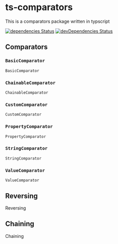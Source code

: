 # ts-comparators
This is a comparators package written in typscript

[![dependencies Status](https://david-dm.org/justindoherty/ts-comparators/status.svg)](https://david-dm.org/justindoherty/ts-comparators)
[![devDependencies Status](https://david-dm.org/justindoherty/ts-comparators/dev-status.svg)](https://david-dm.org/justindoherty/ts-comparators?type=dev)

## Comparators
### `BasicComparator`
`BasicComparator`

### `ChainableComparator`
`ChainableComparator`

### `CustomComparator`
`CustomComparator`

### `PropertyComparator`
`PropertyComparator`

### `StringComparator`
`StringComparator`

### `ValueComparator`
`ValueComparator`

## Reversing
Reversing

## Chaining
Chaining

